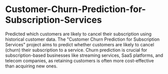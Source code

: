 # Customer-Churn-Prediction-for-Subscription-Services
Predicted which customers are likely to cancel their subscription using historical customer data.
The "Customer Churn Prediction for Subscription Services" project aims to predict whether customers are likely to cancel (churn) their subscription to a service. Churn prediction is crucial for subscription-based businesses like streaming services, SaaS platforms, and telecom companies, as retaining customers is often more cost-effective than acquiring new ones.
